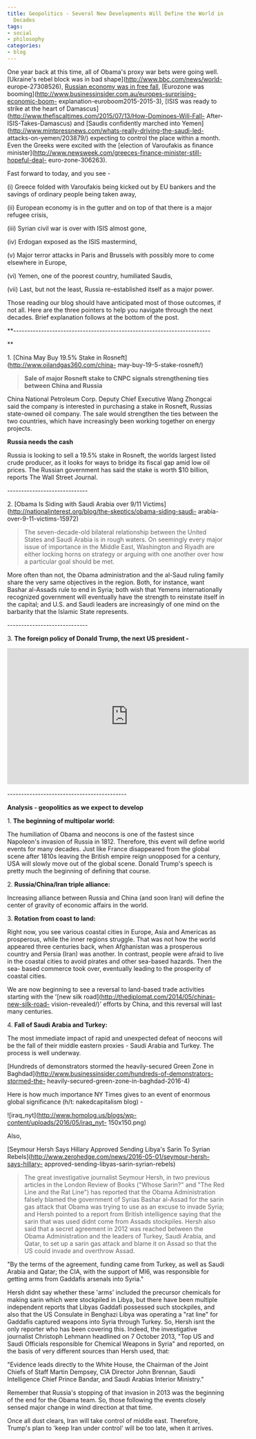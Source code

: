 ```yaml
---
title: Geopolitics - Several New Developments Will Define the World in the Coming
  Decades
tags:
- social
- philosophy
categories:
- blog
---
```

One year back at this time, all of Obama's proxy war bets were going well.
[Ukraine's rebel block was in bad shape](http://www.bbc.com/news/world-
europe-27308526), [Russian economy was in free
fall](https://piie.com/commentary/op-eds/russia-free-fall), [Eurozone was
booming](http://www.businessinsider.com.au/europes-surprising-economic-boom-
explanation-euroboom2015-2015-3), [ISIS was ready to strike at the heart of
Damascus](http://www.thefiscaltimes.com/2015/07/13/How-Dominoes-Will-Fall-
After-ISIS-Takes-Damascus) and [Saudis confidently marched into
Yemen](http://www.mintpressnews.com/whats-really-driving-the-saudi-led-
attacks-on-yemen/203879/) expecting to control the place within a month. Even
the Greeks were excited with the [election of Varoufakis as finance
minister](http://www.newsweek.com/greeces-finance-minister-still-hopeful-deal-
euro-zone-306263).
<!--more-->

Fast forward to today, and you see -

(i) Greece folded with Varoufakis being kicked out by EU bankers and the
savings of ordinary people being taken away,

(ii) European economy is in the gutter and on top of that there is a major
refugee crisis,

(iii) Syrian civil war is over with ISIS almost gone,

(iv) Erdogan exposed as the ISIS mastermind,

(v) Major terror attacks in Paris and Brussels with possibly more to come
elsewhere in Europe,

(vi) Yemen, one of the poorest country, humiliated Saudis,

(vii) Last, but not the least, Russia re-established itself as a major power.

Those reading our blog should have anticipated most of those outcomes, if not
all. Here are the three pointers to help you navigate through the next
decades. Brief explanation follows at the bottom of the post.

**\----------------------------------------------------------------------- 

**

1\. [China May Buy 19.5% Stake in Rosneft](http://www.oilandgas360.com/china-
may-buy-19-5-stake-rosneft/)

> **Sale of major Rosneft stake to CNPC signals strengthening ties between
China and Russia**

China National Petroleum Corp. Deputy Chief Executive Wang Zhongcai said the
company is interested in purchasing a stake in Rosneft, Russias state-owned
oil company. The sale would strengthen the ties between the two countries,
which have increasingly been working together on energy projects.

**Russia needs the cash**

Russia is looking to sell a 19.5% stake in Rosneft, the worlds largest listed
crude producer, as it looks for ways to bridge its fiscal gap amid low oil
prices. The Russian government has said the stake is worth $10 billion,
reports The Wall Street Journal.

\-----------------------------

2\. [Obama Is Siding with Saudi Arabia over 9/11
Victims](http://nationalinterest.org/blog/the-skeptics/obama-siding-saudi-
arabia-over-9-11-victims-15972)

> The seven-decade-old bilateral relationship between the United States and
Saudi Arabia is in rough waters. On seemingly every major issue of importance
in the Middle East, Washington and Riyadh are either locking horns on strategy
or arguing with one another over how a particular goal should be met.

More often than not, the Obama administration and the al-Saud ruling family
share the very same objectives in the region. Both, for instance, want Bashar
al-Assads rule to end in Syria; both wish that Yemens internationally
recognized government will eventually have the strength to reinstate itself in
the capital; and U.S. and Saudi leaders are increasingly of one mind on the
barbarity that the Islamic State represents.

\-----------------------------

3\. **The foreign policy of Donald Trump, the next US president -**

<iframe width="560" height="315" src="http://www.youtube.com/embed/ePlopVAV6Hc" frameborder="0"> </iframe>

\-------------------------------------------

**Analysis - geopolitics as we expect to develop**

1\. **The beginning of multipolar world:**

The humiliation of Obama and neocons is one of the fastest since Napoleon's
invasion of Russia in 1812. Therefore, this event will define world events for
many decades. Just like France disappeared from the global scene after 1810s
leaving the British empire reign unopposed for a century, USA will slowly move
out of the global scene. Donald Trump's speech is pretty much the beginning of
defining that course.

2\. **Russia/China/Iran triple alliance:**

Increasing alliance between Russia and China (and soon Iran) will define the
center of gravity of economic affairs in the world.

3\. **Rotation from coast to land:**

Right now, you see various coastal cities in Europe, Asia and Americas as
prosperous, while the inner regions struggle. That was not how the world
appeared three centuries back, when Afghanistan was a prosperous country and
Persia (Iran) was another. In contrast, people were afraid to live in the
coastal cities to avoid pirates and other sea-based hazards. Then the sea-
based commerce took over, eventually leading to the prosperity of coastal
cities.

We are now beginning to see a reversal to land-based trade activities starting
with the '[new silk road](http://thediplomat.com/2014/05/chinas-new-silk-road-
vision-revealed/)' efforts by China, and this reversal will last many
centuries.

4\. **Fall of Saudi Arabia and Turkey:**

The most immediate impact of rapid and unexpected defeat of neocons will be
the fall of their middle eastern proxies - Saudi Arabia and Turkey. The
process is well underway.

[Hundreds of demonstrators stormed the heavily-secured Green Zone in
Baghdad](http://www.businessinsider.com/hundreds-of-demonstrators-stormed-the-
heavily-secured-green-zone-in-baghdad-2016-4)

Here is how much importance NY Times gives to an event of enormous global
significance (h/t: nakedcapitalism blog) -

![iraq_nyt](http://www.homolog.us/blogs/wp-content/uploads/2016/05/iraq_nyt-
150x150.png)

Also,

[Seymour Hersh Says Hillary Approved Sending Libya's Sarin To Syrian
Rebels](http://www.zerohedge.com/news/2016-05-01/seymour-hersh-says-hillary-
approved-sending-libyas-sarin-syrian-rebels)

> The great investigative journalist Seymour Hersh, in two previous articles
in the London Review of Books ("Whose Sarin?" and "The Red Line and the Rat
Line") has reported that the Obama Administration falsely blamed the
government of Syrias Bashar al-Assad for the sarin gas attack that Obama was
trying to use as an excuse to invade Syria; and Hersh pointed to a report from
British intelligence saying that the sarin that was used didnt come from
Assads stockpiles. Hersh also said that a secret agreement in 2012 was reached
between the Obama Administration and the leaders of Turkey, Saudi Arabia, and
Qatar, to set up a sarin gas attack and blame it on Assad so that the US could
invade and overthrow Assad.

"By the terms of the agreement, funding came from Turkey, as well as Saudi
Arabia and Qatar; the CIA, with the support of MI6, was responsible for
getting arms from Gaddafis arsenals into Syria."

Hersh didnt say whether these 'arms' included the precursor chemicals for
making sarin which were stockpiled in Libya, but there have been multiple
independent reports that Libyas Gaddafi possessed such stockpiles, and also
that the US Consulate in Benghazi Libya was operating a "rat line" for
Gaddafis captured weapons into Syria through Turkey. So, Hersh isnt the only
reporter who has been covering this. Indeed, the investigative journalist
Christoph Lehmann headlined on 7 October 2013, "Top US and Saudi Officials
responsible for Chemical Weapons in Syria" and reported, on the basis of very
different sources than Hersh used, that:

"Evidence leads directly to the White House, the Chairman of the Joint Chiefs
of Staff Martin Dempsey, CIA Director John Brennan, Saudi Intelligence Chief
Prince Bandar, and Saudi Arabias Interior Ministry."

Remember that Russia's stopping of that invasion in 2013 was the beginning of
the end for the Obama team. So, those following the events closely sensed
major change in wind direction at that time.

Once all dust clears, Iran will take control of middle east. Therefore,
Trump's plan to 'keep Iran under control' will be too late, when it arrives.

